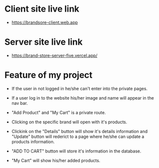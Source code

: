 # Client site live link

- https://brandsore-client.web.app

# Server site live link

- https://brand-store-server-five.vercel.app/


# Feature of my project

- If the user in not logged in he/she can't enter into the private pages.

- If a user log in to the website his/her image and name will appear in the nav bar.

- "Add Product" and "My Cart" is a private route.

- Clicking on the specific brand will open with it's products.

- Clickink on the "Details" button will show it's details information and "Update" button will rederict to a page where he/she can update a products information.

- "ADD TO CART" button will store it's information in the database.

- "My Cart" will show his/her added products.
